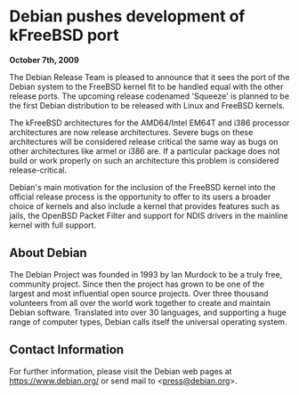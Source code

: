 
Debian pushes development of kFreeBSD port
==========================================


**October 7th, 2009**


The Debian Release Team is pleased to announce that it sees the port of
the Debian system to the FreeBSD kernel fit to be handled equal with
the other release ports. The upcoming release codenamed 'Squeeze' is
planned to be the first Debian distribution to be released with Linux and
FreeBSD kernels.


The kFreeBSD architectures for the AMD64/Intel EM64T and i386 processor
architectures are now release architectures. Severe
bugs on these architectures will be considered release critical the same
way as bugs on other architectures like armel or i386 are. If a particular
package does not build or work properly on such an architecture this
problem is considered release-critical.


Debian's main motivation for the inclusion of the FreeBSD kernel into the
official release process is the opportunity to offer to its users a broader
choice of kernels and also include a kernel that provides features such as
jails, the OpenBSD Packet Filter and support for NDIS drivers in the
mainline kernel with full support.


About Debian
------------


The Debian Project was founded in 1993 by Ian Murdock to be a truly
free, community project. Since then the project has grown to be one of the
largest and most influential open source projects.
Over three thousand volunteers from all over the world work together to
create
and maintain Debian software. Translated into over 30 languages, and
supporting a huge range of computer types, Debian calls itself the
universal operating system.


Contact Information
-------------------


For further information, please visit the Debian web pages at <https://www.debian.org/> or send mail to
<[press@debian.org](mailto:press@debian.org)>.



